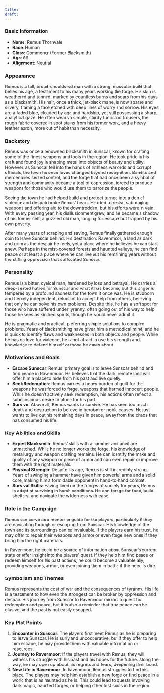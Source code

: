 ```yaml
---
title: 
draft:
---
```


### **Basic Information**

- **Name**: Remus Thornvale
- **Race**: Human
- **Class**: Commoner (Former Blacksmith)
- **Age**: 68
- **Alignment**: Neutral

### **Appearance**

Remus is a tall, broad-shouldered man with a strong, muscular build that belies his age, a testament to his many years working the forge. His skin is weathered and tanned, marked by countless burns and scars from his days as a blacksmith. His hair, once a thick, jet-black mane, is now sparse and silvery, framing a face etched with deep lines of worry and sorrow. His eyes are a faded blue, clouded by age and hardship, yet still possessing a sharp, analytical gaze. He often wears a simple, sturdy tunic and trousers, the rough fabric covered in soot stains from his former work, and a heavy leather apron, more out of habit than necessity.

### **Backstory**

Remus was once a renowned blacksmith in Sunscar, known for crafting some of the finest weapons and tools in the region. He took pride in his craft and found joy in shaping metal into objects of beauty and utility. However, as Sunscar fell into the hands of ruthless warlords and corrupt officials, the town he once loved changed beyond recognition. Bandits and mercenaries seized control, and the forge that had once been a symbol of strength and community became a tool of oppression, forced to produce weapons for those who would use them to terrorize the people.

Seeing the town he had helped build and protect turned into a den of violence and despair broke Remus’ heart. He tried to resist, sabotaging weapons and offering aid to the downtrodden, but his efforts were in vain. With every passing year, his disillusionment grew, and he became a shadow of his former self, a grizzled old man, longing for escape but trapped by his own poverty.

After many years of scraping and saving, Remus finally gathered enough coin to leave Sunscar behind. His destination: Ravenmoor, a land as dark and grim as the despair he feels, yet a place where he believes he can start anew. Perhaps in the mist-covered forests and haunted valleys, he can find peace or at least a place where he can live out his remaining years without the stifling oppression that suffocated Sunscar.

### **Personality**

Remus is a bitter, cynical man, hardened by loss and betrayal. He carries a deep-seated hatred for Sunscar and what it has become, but this anger is tempered by a profound sadness for the town it once was. He is stubborn and fiercely independent, reluctant to accept help from others, believing that only he can solve his own problems. Despite this, he has a soft spot for those who have suffered under tyranny, often going out of his way to help those he sees as kindred spirits, though he would never admit it.

He is pragmatic and practical, preferring simple solutions to complex problems. Years of blacksmithing have given him a methodical mind, and he is quick to identify flaws and weaknesses in both objects and people. While he has no love for violence, he is not afraid to use his strength and knowledge to defend himself or those he cares about.

### **Motivations and Goals**

- **Escape Sunscar**: Remus’ primary goal is to leave Sunscar behind and find peace in Ravenmoor. He believes that the dark, remote land will offer him a place to hide from his past and live quietly.
- **Seek Redemption**: Remus carries a heavy burden of guilt for the weapons he was forced to forge, weapons that harmed innocent people. While he doesn’t actively seek redemption, his actions often reflect a subconscious desire to atone for his past.
- **Survive**: Above all, Remus wants to survive. He has seen too much death and destruction to believe in heroism or noble causes. He just wants to live out his remaining days in peace, away from the chaos that has consumed his life.

### **Key Abilities and Skills**

- **Expert Blacksmith**: Remus’ skills with a hammer and anvil are unmatched. While he no longer works the forge, his knowledge of metallurgy and weapon crafting remains. He can identify the make and quality of any weapon or piece of armor and can even repair or improve them with the right materials.
- **Physical Strength**: Despite his age, Remus is still incredibly strong. Years of swinging a hammer have given him powerful arms and a solid core, making him a formidable opponent in hand-to-hand combat.
- **Survival Skills**: Having lived on the fringes of society for years, Remus is adept at surviving in harsh conditions. He can forage for food, build shelters, and navigate the wilderness with ease.

### **Role in the Campaign**

Remus can serve as a mentor or guide for the players, particularly if they are navigating through or escaping from Sunscar. His knowledge of the town and its surroundings can be invaluable. If the players earn his trust, he may offer to repair their weapons and armor or even forge new ones if they bring him the right materials.

In Ravenmoor, he could be a source of information about Sunscar’s current state or offer insight into the players' quest. If they help him find peace or redeem himself for his past actions, he could become a valuable ally, providing weapons, armor, or even joining them in battle if the need is dire.

### **Symbolism and Themes**

Remus represents the cost of war and the consequences of tyranny. His life is a testament to how even the strongest can be broken by oppression and despair. His journey from Sunscar to Ravenmoor mirrors a quest for redemption and peace, but it is also a reminder that true peace can be elusive, and the past is not easily escaped.

### **Key Plot Points**

1. **Encounter in Sunscar**: The players first meet Remus as he is preparing to leave Sunscar. He is surly and uncooperative, but if they offer to help him escape, he may provide them with valuable information or resources.
2. **Journey to Ravenmoor**: If the players travel with Remus, they will witness his struggle with his past and his hopes for the future. Along the way, he may open up about his regrets and fears, deepening their bond.
3. **New Life in Ravenmoor**: In Ravenmoor, Remus struggles to find his place. The players may help him establish a new forge or find peace in a world that is as haunted as he is. This could lead to quests involving dark magic, haunted forges, or helping other lost souls in the region.